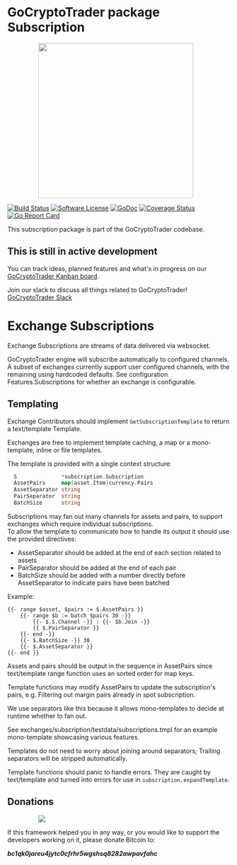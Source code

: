 # GoCryptoTrader package Subscription

<img src="/common/gctlogo.png?raw=true" width="350px" height="350px" hspace="70">


[![Build Status](https://github.com/thrasher-corp/gocryptotrader/actions/workflows/tests.yml/badge.svg?branch=master)](https://github.com/thrasher-corp/gocryptotrader/actions/workflows/tests.yml)
[![Software License](https://img.shields.io/badge/License-MIT-orange.svg?style=flat-square)](https://github.com/thrasher-corp/gocryptotrader/blob/master/LICENSE)
[![GoDoc](https://godoc.org/github.com/thrasher-corp/gocryptotrader?status.svg)](https://godoc.org/github.com/thrasher-corp/gocryptotrader/exchanges/subscription)
[![Coverage Status](https://codecov.io/gh/thrasher-corp/gocryptotrader/graph/badge.svg?token=41784B23TS)](https://codecov.io/gh/thrasher-corp/gocryptotrader)
[![Go Report Card](https://goreportcard.com/badge/github.com/thrasher-corp/gocryptotrader)](https://goreportcard.com/report/github.com/thrasher-corp/gocryptotrader)


This subscription package is part of the GoCryptoTrader codebase.

## This is still in active development

You can track ideas, planned features and what's in progress on our [GoCryptoTrader Kanban board](https://github.com/orgs/thrasher-corp/projects/3).

Join our slack to discuss all things related to GoCryptoTrader! [GoCryptoTrader Slack](https://join.slack.com/t/gocryptotrader/shared_invite/zt-38z8abs3l-gH8AAOk8XND6DP5NfCiG_g)

# Exchange Subscriptions

Exchange Subscriptions are streams of data delivered via websocket.

GoCryptoTrader engine will subscribe automatically to configured channels.
A subset of exchanges currently support user configured channels, with the remaining using hardcoded defaults.
See configuration Features.Subscriptions for whether an exchange is configurable.

## Templating

Exchange Contributors should implement `GetSubscriptionTemplate` to return a text/template Template.

Exchanges are free to implement template caching, a map or a mono-template, inline or file templates.

The template is provided with a single context structure:
```go
  S              *subscription.Subscription
  AssetPairs     map[asset.Item]currency.Pairs
  AssetSeparator string
  PairSeparator  string
  BatchSize      string
```

Subscriptions may fan out many channels for assets and pairs, to support exchanges which require individual subscriptions.  
To allow the template to communicate how to handle its output it should use the provided directives:
- AssetSeparator should be added at the end of each section related to assets
- PairSeparator should be added at the end of each pair
- BatchSize should be added with a number directly before AssetSeparator to indicate pairs have been batched

Example:
```
{{- range $asset, $pairs := $.AssetPairs }}
    {{- range $b := batch $pairs 30 -}}
        {{- $.S.Channel -}} : {{- $b.Join -}}
        {{ $.PairSeparator }}
    {{- end -}}
    {{- $.BatchSize -}} 30
    {{- $.AssetSeparator }}
{{- end }}
```

Assets and pairs should be output in the sequence in AssetPairs since text/template range function uses an sorted order for map keys.

Template functions may modify AssetPairs to update the subscription's pairs, e.g. Filtering out margin pairs already in spot subscription.

We use separators like this because it allows mono-templates to decide at runtime whether to fan out.

See exchanges/subscription/testdata/subscriptions.tmpl for an example mono-template showcasing various features.

Templates do not need to worry about joining around separators; Trailing separators will be stripped automatically.

Template functions should panic to handle errors. They are caught by text/template and turned into errors for use in `subscription.expandTemplate`.

## Donations

<img src="https://github.com/thrasher-corp/gocryptotrader/blob/master/web/src/assets/donate.png?raw=true" hspace="70">

If this framework helped you in any way, or you would like to support the developers working on it, please donate Bitcoin to:

***bc1qk0jareu4jytc0cfrhr5wgshsq8282awpavfahc***

